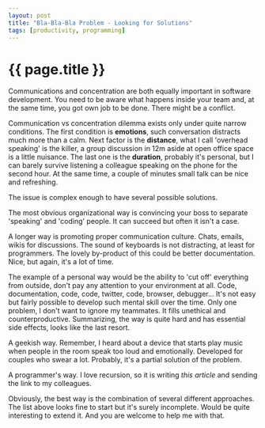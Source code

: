 ```yaml
---
layout: post
title: "Bla-Bla-Bla Problem - Looking for Solutions"
tags: [productivity, programming]
---
```


# {{ page.title }}

Communications and concentration are both equally important in software development.
You need to be aware what happens inside your team and, at the same time, you got own job to be done.
There might be a conflict.

Communication vs concentration dilemma exists only under quite narrow conditions.
The first condition is **emotions**, such conversation distracts much more than a calm.
Next factor is the **distance**, what I call 'overhead speaking' is the killer,
a group discussion in 12m aside at open office space is a little nuisance.
The last one is the **duration**, probably it's personal,
but I can barely survive listening a colleague speaking on the phone for the second hour.
At the same time, a couple of minutes small talk can be nice and refreshing.

The issue is complex enough to have several possible solutions.

The most obvious organizational way is
convincing your boss to separate 'speaking' and 'coding' people.
It can succeed but often it isn't a case.

A longer way is promoting proper communication culture.
Chats, emails, wikis for discussions.
The sound of keyboards is not distracting, at least for programmers.
The lovely by-product of this could be better documentation.
Nice, but again, it's a lot of time.

The example of a personal way would be the ability to 'cut off' everything from outside,
don't pay any attention to your environment at all.
Code, documentation, code, code, twitter, code, browser, debugger...
It's not easy but fairly possible to develop such mental skill over the time.
Only one problem, I don't want to ignore my teammates.
It fills unethical and counterproductive.
Summarizing, the way is quite hard and has essential side effects, looks like the last resort.

A geekish way.
Remember, I heard about a device that starts play music
when people in the room speak too loud and emotionally. 
Developed for couples who swear a lot.
Probably, it's a partial solution of the problem.

A programmer's way.
I love recursion, so it is writing *this article* and sending the link to my colleagues.

Obviously, the best way is the combination of several different approaches.
The list above looks fine to start but it's surely incomplete.
Would be quite interesting to extend it.
And you are welcome to help me with that.
